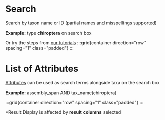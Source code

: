 # Search

Search by taxon name or ID (partial names and misspellings supported)

**Example:** type **chiroptera** on search box

Or try the steps from [our tutorials](/help)
:::grid{container direction="row" spacing="1" class="padded"}
:::

# List of Attributes
[Attributes](/help) can be used as search terms alongside taxa on the search box

**Example:** assembly_span AND tax_name(chiroptera)


:::grid{container direction="row" spacing="1" class="padded"}
:::

*Result Display is affected by **result columns** selected 